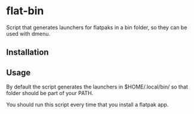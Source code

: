 # flat-bin
Script that generates launchers for flatpaks in a bin folder, so they can be used with dmenu.

## Installation

## Usage
By default the script generates the launchers in $HOME/.local/bin/ so that folder should be part of your PATH.

You should run this script every time that you install a flatpak app.
